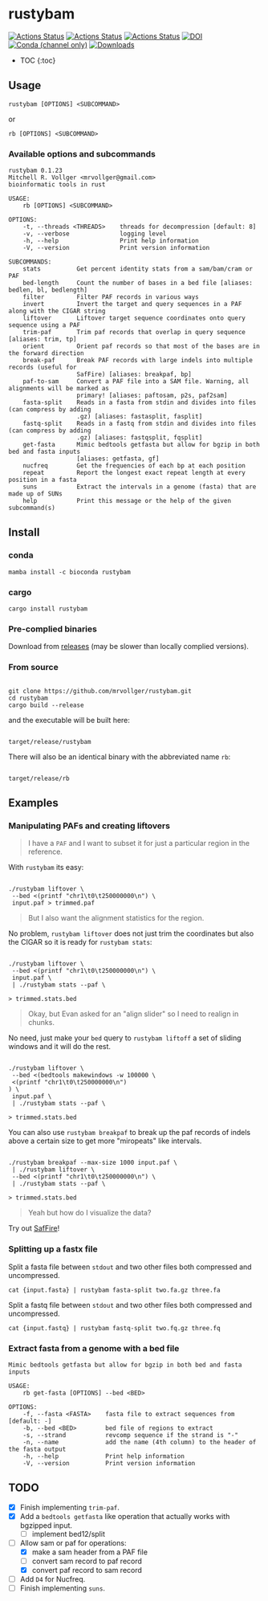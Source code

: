 # rustybam

[![Actions Status](https://github.com/mrvollger/rustybam/workflows/Test%20and%20Build/badge.svg)](https://github.com/mrvollger/rustybam/actions)
[![Actions Status](https://github.com/mrvollger/rustybam/workflows/Formatting/badge.svg)](https://github.com/mrvollger/rustybam/actions)
[![Actions Status](https://github.com/mrvollger/rustybam/workflows/Clippy/badge.svg)](https://github.com/mrvollger/rustybam/actions)
[![DOI](https://zenodo.org/badge/351639424.svg)](https://zenodo.org/badge/latestdoi/351639424)
[![Conda (channel only)](https://img.shields.io/conda/vn/bioconda/rustybam?color=green)](https://anaconda.org/bioconda/rustybam)
[![Downloads](https://img.shields.io/conda/dn/bioconda/rustybam?color=green)](https://anaconda.org/bioconda/rustybam)

- TOC
  {:toc}

## Usage

```
rustybam [OPTIONS] <SUBCOMMAND>
```

or

```
rb [OPTIONS] <SUBCOMMAND>
```

### Available options and subcommands

```
rustybam 0.1.23
Mitchell R. Vollger <mrvollger@gmail.com>
bioinformatic tools in rust

USAGE:
    rb [OPTIONS] <SUBCOMMAND>

OPTIONS:
    -t, --threads <THREADS>    threads for decompression [default: 8]
    -v, --verbose              logging level
    -h, --help                 Print help information
    -V, --version              Print version information

SUBCOMMANDS:
    stats          Get percent identity stats from a sam/bam/cram or PAF
    bed-length     Count the number of bases in a bed file [aliases: bedlen, bl, bedlength]
    filter         Filter PAF records in various ways
    invert         Invert the target and query sequences in a PAF along with the CIGAR string
    liftover       Liftover target sequence coordinates onto query sequence using a PAF
    trim-paf       Trim paf records that overlap in query sequence [aliases: trim, tp]
    orient         Orient paf records so that most of the bases are in the forward direction
    break-paf      Break PAF records with large indels into multiple records (useful for
                   SafFire) [aliases: breakpaf, bp]
    paf-to-sam     Convert a PAF file into a SAM file. Warning, all alignments will be marked as
                   primary! [aliases: paftosam, p2s, paf2sam]
    fasta-split    Reads in a fasta from stdin and divides into files (can compress by adding
                   .gz) [aliases: fastasplit, fasplit]
    fastq-split    Reads in a fastq from stdin and divides into files (can compress by adding
                   .gz) [aliases: fastqsplit, fqsplit]
    get-fasta      Mimic bedtools getfasta but allow for bgzip in both bed and fasta inputs
                   [aliases: getfasta, gf]
    nucfreq        Get the frequencies of each bp at each position
    repeat         Report the longest exact repeat length at every position in a fasta
    suns           Extract the intervals in a genome (fasta) that are made up of SUNs
    help           Print this message or the help of the given subcommand(s)
```

## Install

### conda

```
mamba install -c bioconda rustybam
```

### cargo

```
cargo install rustybam
```

### Pre-complied binaries

Download from [releases](https://github.com/mrvollger/rustybam/releases) (may be slower than locally complied versions).

### From source

```

git clone https://github.com/mrvollger/rustybam.git
cd rustybam
cargo build --release

```

and the executable will be built here:

```

target/release/rustybam

```

There will also be an identical binary with the abbreviated name `rb`:

```

target/release/rb

```

## Examples

### Manipulating PAFs and creating liftovers

> I have a `PAF` and I want to subset it for just a particular region in the reference.

With `rustybam` its easy:

```

./rustybam liftover \
 --bed <(printf "chr1\t0\t250000000\n") \
 input.paf > trimmed.paf

```

> But I also want the alignment statistics for the region.

No problem, `rustybam liftover` does not just trim the coordinates but also the CIGAR
so it is ready for `rustybam stats`:

```

./rustybam liftover \
 --bed <(printf "chr1\t0\t250000000\n") \
 input.paf \
 | ./rustybam stats --paf \

> trimmed.stats.bed

```

> Okay, but Evan asked for an "align slider" so I need to realign in chunks.

No need, just make your `bed` query to `rustybam liftoff` a set of sliding windows
and it will do the rest.

```

./rustybam liftover \
 --bed <(bedtools makewindows -w 100000 \
 <(printf "chr1\t0\t250000000\n")
) \
 input.paf \
 | ./rustybam stats --paf \

> trimmed.stats.bed

```

You can also use `rustybam breakpaf` to break up the paf records of indels above a certain size to
get more "miropeats" like intervals.

```

./rustybam breakpaf --max-size 1000 input.paf \
 | ./rustybam liftover \
 --bed <(printf "chr1\t0\t250000000\n") \
 | ./rustybam stats --paf \

> trimmed.stats.bed

```

> Yeah but how do I visualize the data?

Try out
[SafFire](https://mrvollger.github.io/SafFire/)!

### Splitting up a fastx file

Split a fasta file between `stdout` and two other files both compressed and uncompressed.

```shell
cat {input.fasta} | rustybam fasta-split two.fa.gz three.fa
```

Split a fastq file between `stdout` and two other files both compressed and uncompressed.

```shell
cat {input.fastq} | rustybam fastq-split two.fq.gz three.fq
```

### Extract fasta from a genome with a bed file

```
Mimic bedtools getfasta but allow for bgzip in both bed and fasta inputs

USAGE:
    rb get-fasta [OPTIONS] --bed <BED>

OPTIONS:
    -f, --fasta <FASTA>    fasta file to extract sequences from [default: -]
    -b, --bed <BED>        bed file of regions to extract
    -s, --strand           revcomp sequence if the strand is "-"
    -n, --name             add the name (4th column) to the header of the fasta output
    -h, --help             Print help information
    -V, --version          Print version information
```

## TODO

- [x] Finish implementing `trim-paf`.
- [x] Add a `bedtools getfasta` like operation that actually works with bgzipped input.
  - [ ] implement bed12/split
- [ ] Allow sam or paf for operations:
  - [x] make a sam header from a PAF file
  - [ ] convert sam record to paf record
  - [x] convert paf record to sam record
- [ ] Add `D4` for Nucfreq.
- [ ] Finish implementing `suns`.
